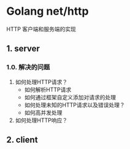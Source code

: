# Golang net/http
HTTP 客户端和服务端的实现
## 1. server
### 1.0. 解决的问题
1. 如何处理HTTP请求？
   - 如何解析HTTP请求
   - 如何通过框架自定义添加对请求的处理
   - 如何处理未知的HTTP请求以及错误处理？
   - 如何高并发处理
2. 如何处理HTTP响应？

## 2. client
